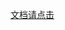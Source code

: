 [文档请点击](https://github.com/SunflowerAries/Text-Event-Detection/blob/main/%E5%9F%BA%E4%BA%8EFlink%E7%9A%84%E6%96%87%E6%9C%AC%E6%B5%81%E4%BA%8B%E4%BB%B6%E7%9B%91%E6%B5%8B.pdf)
